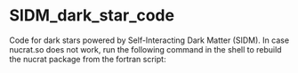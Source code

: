 # SIDM_dark_star_code
Code for dark stars powered by Self-Interacting Dark Matter (SIDM). 
In case nucrat.so does not work, run the following command in the shell to rebuild the nucrat package from the fortran script:
